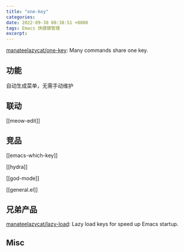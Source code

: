```yaml
---
title: "one-key"
categories: 
date: 2022-09-30 00:38:51 +0800
tags: Emacs 快捷键管理
excerpt: 
---
```


[manateelazycat/one-key](https://github.com/manateelazycat/one-key): Many commands share one key.

## 功能

自动生成菜单，无需手动维护

## 联动

[[meow-edit]]

## 竞品

[[emacs-which-key]]

[[hydra]]

[[god-mode]]

[[general.el]]

## 兄弟产品

[manateelazycat/lazy-load](https://github.com/manateelazycat/lazy-load): Lazy load keys for speed up Emacs startup.


## Misc





